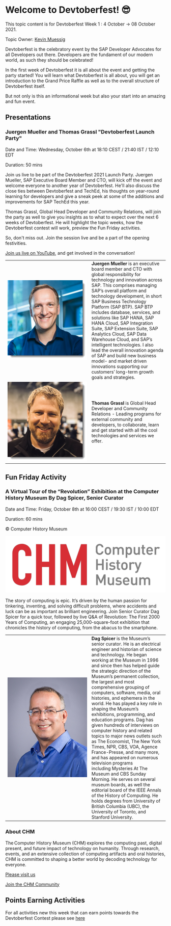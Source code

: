 # Welcome to Devtoberfest! 😎

This topic content is for Devtoberfest Week 1 : 4 October → 08 October 2021.

Topic Owner: [Kevin Muessig](https://github.com/KevinMuessig)

Devtoberfest is the celebratory event by the SAP Developer Advocates for all Developers out there. Developers are the fundament of our modern world, as such they should be celebrated!

In the first week of Devtoberfest it is all about the event and getting the party started! You will learn what Devtoberfest is all about, you will get an introduction to the Grand Price Raffle as well as to the overall structure of Devtoberfest itself.

But not only is this an informational week but also your start into an amazing and fun event.

## Presentations

### Juergen Mueller and Thomas Grassl "Devtoberfest Launch Party"
Date and Time: Wednesday, October 6th at 18:10 CEST / 21:40 IST / 12:10 EDT

Duration: 50 mins

Join us live to be part of the Devtoberfest 2021 Launch Party. Juergen Mueller, SAP Executive Board Member and CTO, will kick off the event and welcome everyone to another year of Devtoberfest.  He'll also discuss the close ties between Devtoberfest and TechEd, his thoughts on year-round learning for developers and give a sneak peek at some of the additions and improvements for SAP TechEd this year. 

Thomas Grassl, Global Head Developer and Community Relations, will join the party as well to give you insights as to what to expect over the next 6 weeks of Devtoberfest. He will highlight the topic weeks, how the Devtoberfest contest will work, preview the Fun Friday activities. 

So, don't miss out. Join the session live and be a part of the opening festivities.

[Join us live on YouTube](https://youtu.be/QECsPXQBP3E), and get involved in the conversation!

<table >
    <tr>
        <td width=250><img src="../../images/juergen.mueller_shade.png" alt="Juergen Mueller"><br/></td>
        <td><b>Juergen Mueller</b> is an executive board member and CTO with global responsibility for technology and innovation across SAP. This comprises managing SAP’s overall platform and technology development, in short SAP Business Technology Platform (SAP BTP). SAP BTP includes database, services, and solutions like SAP HANA, SAP HANA Cloud, SAP Integration Suite, SAP Extension Suite, SAP Analytics Cloud, SAP Data Warehouse Cloud, and SAP’s intelligent technologies. I also lead the overall innovation agenda of SAP and build new business model- and market driven innovations supporting our customers’ long-term growth goals and strategies.</td>
    </tr>
    <tr>
        <td width=250><img src="../../images/thomas.grassl_shade.png" alt="Thomas Grassl"><br/></td>
        <td><b>Thomas Grassl</b> is Global Head Developer and Community Relations - Leading programs for external community and developers, to collaborate, learn and get started with all the cool technologies and services we offer.</td>
    </tr>
</table>

## Fun Friday Activity


    
### A Virtual Tour of the “Revolution” Exhibition at the Computer History Museum By Dag Spicer, Senior Curator

Date and Time: Friday, October 8th at 16:00 CEST / 19:30 IST / 10:00 EDT

Duration: 60 mins

© Computer History Museum

![](../image/../../images/chm_id-name_rgb_alternate_2.png)

The story of computing is epic. It’s driven by the human passion for tinkering, inventing, and solving difficult problems, where accidents and luck can be as
important as brilliant engineering. 
Join Senior Curator Dag Spicer for a quick tour, followed by live Q&A of Revolution: The First 2000 Years of Computing, an
engaging 25,000-square-foot exhibition that chronicles the history of computing, from the abacus to the smartphone. 

<table >
    <tr>
        <td width=250><img src="../../images/Dag_Spicer.jpg" alt="Dag Spicer"><br/></td>
        <td><b>Dag Spicer</b> is the Museum’s senior curator. He is an electrical engineer and historian of science and technology. He began working at the Museum
            in 1996 and since then has helped guide the strategic direction of the Museum’s permanent collection, the largest and most comprehensive grouping of
            computers, software, media, oral histories, and ephemera in the world. He has played a key role in shaping the Museum’s exhibitions, programming, and
            education programs. Dag has given hundreds of interviews on computer history and related topics to major news outlets such as The Economist, The New
            York Times, NPR, CBS, VOA, Agence France-Presse, and many more, and has appeared on numerous television programs including Mysteries At The
            Museum and CBS Sunday Morning. He serves on several museum boards, as well the editorial board of the IEEE Annals of the History of Computing. He holds
            degrees from University of British Columbia (UBC), the University of Toronto, and Stanford University.</td>
    </tr>
</table>

### About CHM
The Computer History Museum (CHM) explores the computing past, digital present, and future impact of technology on humanity. Through research, events, and an
extensive collection of computing artifacts and oral histories, CHM is committed to shaping a better world by decoding technology for everyone. 

[Please visit us](www.computerhistory.org)

[Join the CHM Community](https://computerhistory.org/subscribe/)
 


## Points Earning Activities

For all activities new this week that can earn points towards the Devtoberfest Contest please see [here](../../contest/readme.md#week-1)
